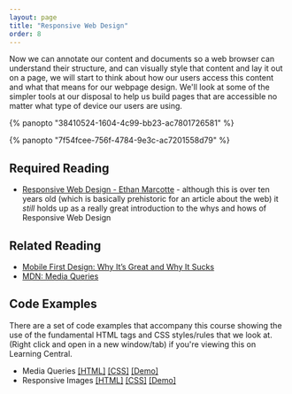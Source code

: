 ```yaml
---
layout: page
title: "Responsive Web Design"
order: 8
---
```


Now we can annotate our content and documents so a web browser can understand their structure, and can visually style that content and lay it out on a page, we will start to think about how our users access this content and what that means for our webpage design. We'll look at some of the simpler tools at our disposal to help us build pages that are accessible no matter what type of device our users are using.

{% panopto "38410524-1604-4c99-bb23-ac7801726581" %}

{% panopto "7f54fcee-756f-4784-9e3c-ac7201558d79" %}

## Required Reading

-   [Responsive Web Design - Ethan Marcotte](https://alistapart.com/article/responsive-web-design/) - although this is over ten years old (which is basically prehistoric for an article about the web) it _still_ holds up as a really great introduction to the whys and hows of Responsive Web Design

## Related Reading

-   [Mobile First Design: Why It’s Great and Why It Sucks](https://designshack.net/articles/css/mobilefirst/)
-   [MDN: Media Queries](https://developer.mozilla.org/en-US/docs/Web/CSS/Media_Queries)

## Code Examples

There are a set of code examples that accompany this course showing the use of the fundamental HTML tags and CSS styles/rules that we look at. (Right click and open in a new window/tab) if you're viewing this on Learning Central.

-   Media Queries [[HTML]](https://github.com/martinjc/introduction-to-html-and-css/blob/master/src/examples/media-query/index.html) [[CSS]](https://github.com/martinjc/introduction-to-html-and-css/blob/master/src/examples/media-query/css/style.css) [[Demo]](https://martinjc.github.io/introduction-to-html-and-css/examples/media-query/)
-   Responsive Images [[HTML]](https://github.com/martinjc/introduction-to-html-and-css/blob/master/src/examples/responsive-images/index.html) [[CSS]](https://github.com/martinjc/introduction-to-html-and-css/blob/master/src/examples/responsive-images/css/style.css) [[Demo]](https://martinjc.github.io/introduction-to-html-and-css/examples/responsive-images/)
